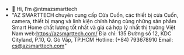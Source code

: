 - 👋 Hi, I’m @ntmazsmarttech
- "AZ SMARTTECH chuyên cung cấp Cửa Cuốn, các thiết bị  cửa Cuốn, camera, thiết bị mạng và linh kiện chính hãng cùng những sản phẩm Smart Home chất lượng tốt nhất và giá cả hợp lý nhất thị trường Việt Nam
web:https://azsmarttech.com/
Địa chỉ: 135 Đường số 12, KDC Cityland, P.10, Q. Gò Vấp, TP.HCM
Hotline: (+84) 793678910
Email: cs@azsmarttech.com"

